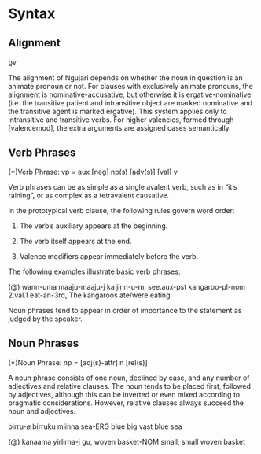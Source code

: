 Syntax
======

Alignment
---------

b̪v

The alignment of Ngujari depends on whether the noun in question is an
animate pronoun or not. For clauses with exclusively animate pronouns,
the alignment is nominative-accusative, but otherwise it is
ergative-nominative (i.e. the transitive patient and intransitive object
are marked nominative and the transitive agent is marked ergative). This
system applies only to intransitive and transitive verbs. For higher
valencies, formed through [valencemod], the extra arguments are assigned
cases semantically.

Verb Phrases
------------

(*)Verb Phrase: vp = aux [neg] np(s) [adv(s)] [val] v

Verb phrases can be as simple as a single avalent verb, such as in “it’s
raining”, or as complex as a tetravalent causative.

In the prototypical verb clause, the following rules govern word order:

1.  The verb’s auxiliary appears at the beginning.

2.  The verb itself appears at the end.

3.  Valence modifiers appear immediately before the verb.

The following examples illustrate basic verb phrases:

(@) wann-uma maaju-maaju-j ka jinn-u-m,
    see.aux-pst kangaroo-pl-nom 2.val.1 eat-an-3rd,
    The kangaroos ate/were eating.

Noun phrases tend to appear in order of importance to the statement as
judged by the speaker.

Noun Phrases
------------

(*)Noun Phrase: np = [adj(s)-attr] n [rel(s)]

A noun phrase consists of one noun, declined by case, and any number of
adjectives and relative clauses. The noun tends to be placed first,
followed by adjectives, although this can be inverted or even mixed
according to pragmatic considerations. However, relative clauses always
succeed the noun and adjectives.

birru-ø birruku miinna
    sea-ERG blue big
    vast blue sea

(@) kanaama yirlirna-j gu,
    woven basket-NOM small,
    small woven basket